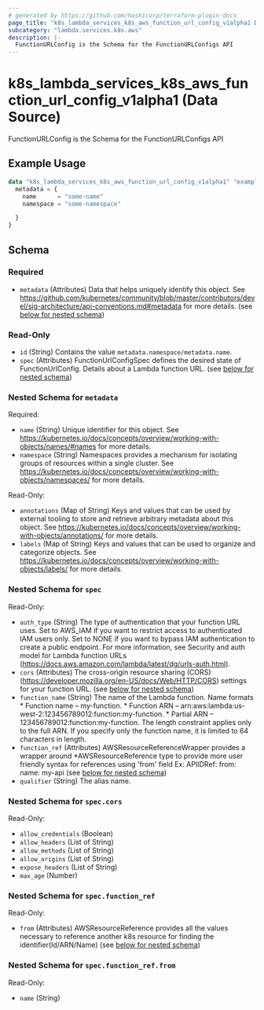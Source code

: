 ```yaml
---
# generated by https://github.com/hashicorp/terraform-plugin-docs
page_title: "k8s_lambda_services_k8s_aws_function_url_config_v1alpha1 Data Source - terraform-provider-k8s"
subcategory: "lambda.services.k8s.aws"
description: |-
  FunctionURLConfig is the Schema for the FunctionURLConfigs API
---
```


# k8s_lambda_services_k8s_aws_function_url_config_v1alpha1 (Data Source)

FunctionURLConfig is the Schema for the FunctionURLConfigs API

## Example Usage

```terraform
data "k8s_lambda_services_k8s_aws_function_url_config_v1alpha1" "example" {
  metadata = {
    name      = "some-name"
    namespace = "some-namespace"

  }
}
```

<!-- schema generated by tfplugindocs -->
## Schema

### Required

- `metadata` (Attributes) Data that helps uniquely identify this object. See https://github.com/kubernetes/community/blob/master/contributors/devel/sig-architecture/api-conventions.md#metadata for more details. (see [below for nested schema](#nestedatt--metadata))

### Read-Only

- `id` (String) Contains the value `metadata.namespace/metadata.name`.
- `spec` (Attributes) FunctionUrlConfigSpec defines the desired state of FunctionUrlConfig.  Details about a Lambda function URL. (see [below for nested schema](#nestedatt--spec))

<a id="nestedatt--metadata"></a>
### Nested Schema for `metadata`

Required:

- `name` (String) Unique identifier for this object. See https://kubernetes.io/docs/concepts/overview/working-with-objects/names/#names for more details.
- `namespace` (String) Namespaces provides a mechanism for isolating groups of resources within a single cluster. See https://kubernetes.io/docs/concepts/overview/working-with-objects/namespaces/ for more details.

Read-Only:

- `annotations` (Map of String) Keys and values that can be used by external tooling to store and retrieve arbitrary metadata about this object. See https://kubernetes.io/docs/concepts/overview/working-with-objects/annotations/ for more details.
- `labels` (Map of String) Keys and values that can be used to organize and categorize objects. See https://kubernetes.io/docs/concepts/overview/working-with-objects/labels/ for more details.


<a id="nestedatt--spec"></a>
### Nested Schema for `spec`

Read-Only:

- `auth_type` (String) The type of authentication that your function URL uses. Set to AWS_IAM if you want to restrict access to authenticated IAM users only. Set to NONE if you want to bypass IAM authentication to create a public endpoint. For more information, see Security and auth model for Lambda function URLs (https://docs.aws.amazon.com/lambda/latest/dg/urls-auth.html).
- `cors` (Attributes) The cross-origin resource sharing (CORS) (https://developer.mozilla.org/en-US/docs/Web/HTTP/CORS) settings for your function URL. (see [below for nested schema](#nestedatt--spec--cors))
- `function_name` (String) The name of the Lambda function.  Name formats  * Function name – my-function.  * Function ARN – arn:aws:lambda:us-west-2:123456789012:function:my-function.  * Partial ARN – 123456789012:function:my-function.  The length constraint applies only to the full ARN. If you specify only the function name, it is limited to 64 characters in length.
- `function_ref` (Attributes) AWSResourceReferenceWrapper provides a wrapper around *AWSResourceReference type to provide more user friendly syntax for references using 'from' field Ex: APIIDRef:  from: name: my-api (see [below for nested schema](#nestedatt--spec--function_ref))
- `qualifier` (String) The alias name.

<a id="nestedatt--spec--cors"></a>
### Nested Schema for `spec.cors`

Read-Only:

- `allow_credentials` (Boolean)
- `allow_headers` (List of String)
- `allow_methods` (List of String)
- `allow_origins` (List of String)
- `expose_headers` (List of String)
- `max_age` (Number)


<a id="nestedatt--spec--function_ref"></a>
### Nested Schema for `spec.function_ref`

Read-Only:

- `from` (Attributes) AWSResourceReference provides all the values necessary to reference another k8s resource for finding the identifier(Id/ARN/Name) (see [below for nested schema](#nestedatt--spec--function_ref--from))

<a id="nestedatt--spec--function_ref--from"></a>
### Nested Schema for `spec.function_ref.from`

Read-Only:

- `name` (String)
